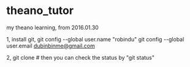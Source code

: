 # theano_tutor
my theano learning, from 2016.01.30

1,  install git, 
    git config --global user.name "robindu"
    git config --global user.email dubinbinme@gmail.com
    
2,  git clone
    # then you can check the status by "git status"
